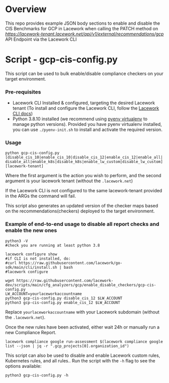# Overview

This repo provides example JSON body sections to enable and disable the CIS Benchmarks for GCP in Lacework when calling the PATCH method on *https://lacework-tenant.lacework.net/api/v1/external/recommendations/gcp* API Endpoint via the Lacework CLI

# Script - gcp-cis-config.py
This script can be used to bulk enable/disable compliance checkers on your target environment.

### Pre-requisites
- Lacework CLI Installed & configured, targeting the desired Lacework tenant (To install and configure the Lacework CLI, follow the [Lacework CLI docs](https://docs.lacework.com/cli))
- Python 3.8.10 installed (we recommend using [pyenv virtualenv](https://github.com/pyenv/pyenv-virtualenv) to manage python versions).
  Provided you have pyenv virtualenv installed, you can use `./pyenv-init.sh` to install and activate the required version.
### Usage

`python gcp-cis-config.py [disable_cis_10|enable_cis_10|disable_cis_12|enable_cis_12|enable_all|disable_all|enable_k8s|disable_k8s|enable_lw_custom|disable_lw_custom] [lacework-tenant]`

Where the first argument is the action you wish to perform, and the second argument is your lacework tenant (without the `.lacework.net`)

If the Lacework CLI is not configured to the same lacework-tenant provided in the ARGs the command will fail.

This script also generates an updated version of the checker maps based on the recommendations(checkers) deployed to the target environment.



### Example of end-to-end usage to disable all report checks and enable the new ones

```text
python3 -V
#check you are running at least python 3.8

lacework configure show
#if CLI is not installed, do: 
#curl https://raw.githubusercontent.com/lacework/go-sdk/main/cli/install.sh | bash
#lacework configure

wget https://raw.githubusercontent.com/lacework-dev/scripts/main/cfg_analyzers/gcp/enable_disable_checkers/gcp-cis-config.py
LW_ACCOUNT=yourlaceworkaccountname
python3 gcp-cis-config.py disable_cis_12 $LW_ACCOUNT
python3 gcp-cis-config.py enable_cis_12 $LW_ACCOUNT
```

Replace `yourlaceworkaccountname` with your Lacework subdomain (without the `.lacework.net`).

Once the new rules have been activated, either wait 24h or manually run a new Compliance Report.

```text
lacework compliance google run-assessment $(lacework compliance google list --json | jq -r ".gcp_projects[0].organization_id")
```

This script can also be used to disable and enable Lacework custom rules, Kubernetes rules, and all rules.. Run the script with the `-h` flag to see the options available:

```text
python3 gcp-cis-config.py -h
```
